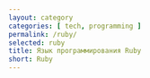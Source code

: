 ```yaml
---
layout: category
categories: [ tech, programming ]
permalink: /ruby/
selected: ruby
title: Язык программирования Ruby
short: Ruby
---
```

